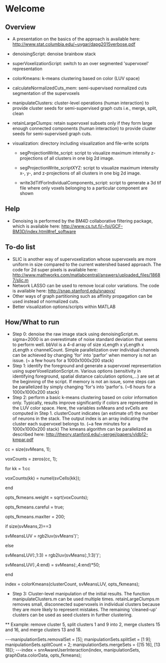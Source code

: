 # Welcome
## Overview
* A presentation on the basics of the approach is available here: http://www.stat.columbia.edu/~uygar/dapg2015verbose.pdf

* denoisingScript: denoise brainbow stack

* superVoxelizationScript: switch to an over segmented 'supervoxel' representation

* colorKmeans: k-means clustering based on color (LUV space)

* calculateNormalizedCuts_mem: semi-supervised normalized cuts segmentation of the supervoxels

* manipulateClusters: cluster-level operations (human interaction) to provide cluster seeds for semi-supervised graph cuts i.e., merge, split, clean

* retainLargeClumps: retain supervoxel subsets only if they form large enough connected components (human interaction) to provide cluster seeds for semi-supervised graph cuts.

* visualization: directory including visualization and file-write scripts

    - segProjectionWrite_script: script to visualize maximum intensity z-projections of all clusters in one big 2d image.

    - segProjectionWrite_scriptXYZ: script to visualize maximum intensity x-, y-, and z-projections of all clusters in one big 2d image.

    - write3dTifForIndividualComponents_script: script to generate a 3d tif file where only voxels belonging to a particular component are shown

## Help
* Denoising is performed by the BM4D collaborative filtering package, which is available here:
http://www.cs.tut.fi/~foi/GCF-BM3D/index.html#ref_software

## To-do list
* SLIC is another way of supervoxelization whose supervoxels are more uniform in size compared to the current watershed based approach.
The code for 2d super pixels is available here: http://www.mathworks.com/matlabcentral/answers/uploaded_files/18687/slic.m
* Network LASSO can be used to remove local color variations. The code is available here:
http://snap.stanford.edu/snapvx/
* Other ways of graph partitioning such as affinity propagation can be used instead of normalized cuts.
* Better visualization options/scripts within MATLAB

## How/What to run
* Step 0: denoise the raw image stack using denoisingScript.m. sigma=2000 is an overestimate of noise standard deviation that seems to perform well.
bbVol is a 4-d array of size xLength x yLength x zLength x channelCount.
Simple parallelization over individual channels can be achieved by changing 'for' into 'parfor' when memory is not an issue. (~ a few hours for a 1000x1000x200 stack)
* Step 1: identify the foreground and generate a supervoxel representation using superVoxelizationScript.m.
Various options (sensitivity in identifying foreground, spatial distance calculation options,...) are set at the beginning of the script.
If memory is not an issue, some steps can be parallelized by simply changing 'for's into 'parfor's. (~6 hours for a 1000x1000x200 stack)
* Step 2: perform a basic k-means clustering based on color information only. Typically, results improve significantly if colors are represented in the LUV color space.
Here, the variables svMeans and svCells are computed in Step 1. clusterCount indicates (an estimate of) the number of neurons in the stack. The output index is an array indicating
the cluster each supervoxel belongs to. (~a few minutes for a 1000x1000x200 stack)
The kmeans algorithm can be parallelized as described here: http://theory.stanford.edu/~sergei/papers/vldb12-kmpar.pdf

cc                                           = size(svMeans, 1);

voxCounts                                    = zeros(cc, 1);

for kk = 1:cc

  voxCounts(kk)                              = numel(svCells{kk});

end

opts_fkmeans.weight                          = sqrt(voxCounts);

opts_fkmeans.careful                         = true;

opts_fkmeans.maxIter                         = 200;

if size(svMeans,2)==3

  svMeansLUV                                 = rgb2luv(svMeans')';

else

  svMeansLUV(:,1:3)                          = rgb2luv(svMeans(:,1:3)')';

  svMeansLUV(:,4:end)                        = svMeans(:,4:end)*50;

end

index                                        = colorKmeans(clusterCount, svMeansLUV, opts_fkmeans);

* Step 3: Cluster-level manipulation of the initial results. The function manipulateClusters.m can be used multiple times. retainLargeClumps.m removes small, disconnected
supervoxels in individual clusters because they are more likely to represent mistakes. The remaining 'cleaned-up' clusters can be used as seed clusters in further clustering.

** Example: remove cluster 5, split clusters 1 and 9 into 2, merge clusters 15 and 16, and merge clusters 13 and 18.

---manipulationSets.removalSet = [5]; manipulationSets.splitSet = [1 9]; manipulationSets.splitCount = 2; manipulationSets.mergeSets = {[15 16], [13 18]}; 
---index = snrAwareUserInteraction(index, manipulationSets, graphData.colorData, opts_fkmeans);
